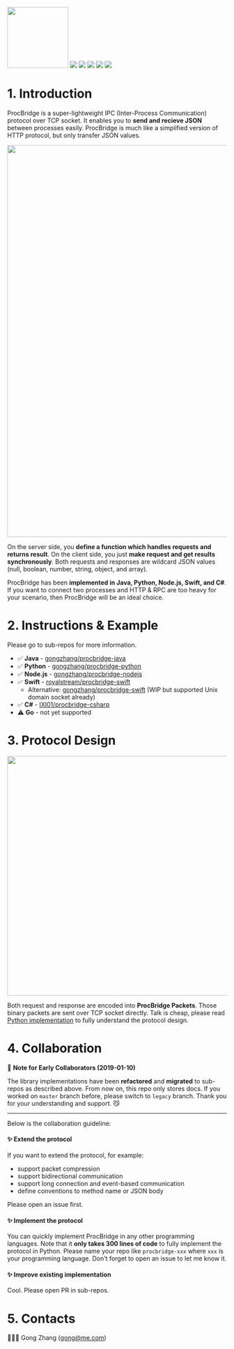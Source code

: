 <p>
<img src="./doc/logo.png" width="140"/>
<img src="https://img.shields.io/github/license/gongzhang/procbridge.svg"/>
<img src="https://img.shields.io/pypi/pyversions/procbridge.svg"/>
<img src="https://img.shields.io/badge/java-8-brightgreen.svg"/>
<img src="https://img.shields.io/badge/node.js-8-red.svg"/>
<img src="https://img.shields.io/badge/swift-5-orange"/>
</p>

# 1. Introduction

ProcBridge is a super-lightweight IPC (Inter-Process Communication) protocol over TCP socket. It enables you to **send and recieve JSON** between processes easily. ProcBridge is much like a simplified version of HTTP protocol, but only transfer JSON values.

<img src="./doc/concept.png" width="900">

On the server side, you **define a function which handles requests and returns result**. On the client side, you just **make request and get results synchronously**. Both requests and responses are wildcard JSON values (null, boolean, number, string, object, and array).

ProcBridge has been **implemented in Java, Python, Node.js, Swift, and C#**. If you want to connect two processes and HTTP & RPC are too heavy for your scenario, then ProcBridge will be an ideal choice.

# 2. Instructions & Example

Please go to sub-repos for more information.

- ✅ **Java** - [gongzhang/procbridge-java](https://github.com/gongzhang/procbridge-java)
- ✅ **Python** - [gongzhang/procbridge-python](https://github.com/gongzhang/procbridge-python)
- ✅ **Node.js** - [gongzhang/procbridge-nodejs](https://github.com/gongzhang/procbridge-nodejs)
- ✅ **Swift** - [royalstream/procbridge-swift](https://github.com/royalstream/procbridge-swift)
  - Alternative: [gongzhang/procbridge-swift](https://github.com/gongzhang/procbridge-swift) (WIP but supported Unix domain socket already)
- ✅ **C#** - [IXI01/procbridge-csharp](https://github.com/IXI01/procbridge-csharp)
- ⚠️ **Go** - not yet supported

# 3. Protocol Design

<img src="./doc/protocol.png" width="550">

Both request and response are encoded into **ProcBridge Packets**. Those binary packets are sent over TCP socket directly. Talk is cheap, please read [Python implementation](https://github.com/gongzhang/procbridge-python/blob/master/procbridge/protocol.py) to fully understand the protocol design.

# 4. Collaboration

👀 **Note for Early Collaborators (2019-01-10)**
 
The library implementations have been **refactored** and **migrated** to sub-repos as described above. From now on, this repo only stores docs. If you worked on `master` branch before, please switch to `legacy` branch. Thank you for your understanding and support. 😼

***

Below is the collaboration guideline:

#### ✨ Extend the protocol

If you want to extend the protocol, for example:

- support packet compression
- support bidirectional communication
- support long connection and event-based communication
- define conventions to method name or JSON body

Please open an issue first.

#### ✨ Implement the protocol

You can quickly implement ProcBridge in any other programming languages. Note that it **only takes 300 lines of code** to fully implement the protocol in Python. Please name your repo like `procbridge-xxx` where `xxx` is your programming language. Don't forget to open an issue to let me know it.

#### ✨ Improve existing implementation

Cool. Please open PR in sub-repos.

# 5. Contacts

👨🏻‍💻 Gong Zhang (gong@me.com)
